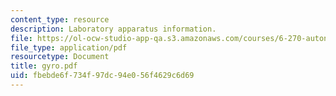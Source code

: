 ```yaml
---
content_type: resource
description: Laboratory apparatus information.
file: https://ol-ocw-studio-app-qa.s3.amazonaws.com/courses/6-270-autonomous-robot-design-competition-january-iap-2005/fbebde6f734f97dc94e056f4629c6d69_gyro.pdf
file_type: application/pdf
resourcetype: Document
title: gyro.pdf
uid: fbebde6f-734f-97dc-94e0-56f4629c6d69
---
```

